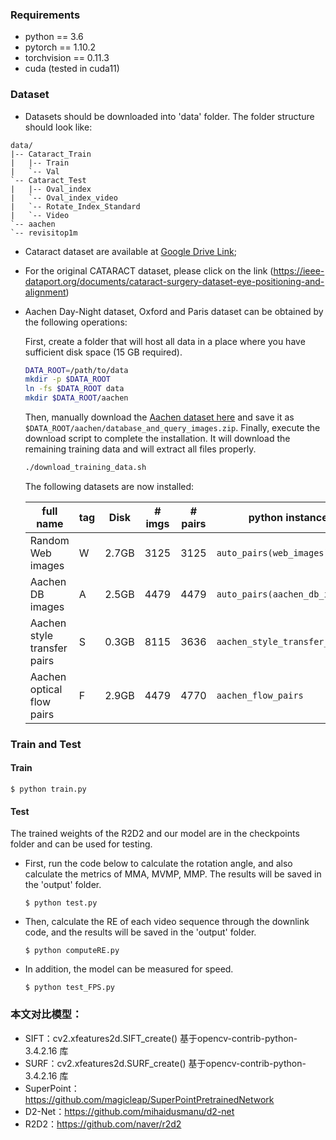 ### Requirements
- python == 3.6
- pytorch == 1.10.2
- torchvision == 0.11.3
- cuda (tested in cuda11)


### Dataset
- Datasets should be downloaded into 'data' folder.  The folder structure should look like:
```
data/ 
|-- Cataract_Train
|   |-- Train
|   `-- Val
`-- Cataract_Test
|   |-- Oval_index
|   `-- Oval_index_video
|   `-- Rotate_Index_Standard
|   `-- Video
`-- aachen
`-- revisitop1m
```

- Cataract dataset are available at [Google Drive Link](https://drive.google.com/file/d/1zYisVa3rDt2AhpcP8KE5coih-CZ7L2qu/view?usp=share_link);
- For the original CATARACT dataset, please click on the link (https://ieee-dataport.org/documents/cataract-surgery-dataset-eye-positioning-and-alignment)
- Aachen Day-Night dataset, Oxford and Paris dataset can be obtained by the following operations:
  
  First, create a folder that will host all data in a place where you have sufficient disk space (15 GB required).
  ```bash
  DATA_ROOT=/path/to/data
  mkdir -p $DATA_ROOT
  ln -fs $DATA_ROOT data 
  mkdir $DATA_ROOT/aachen
  ```
  Then, manually download the [Aachen dataset here](https://drive.google.com/drive/folders/1fvb5gwqHCV4cr4QPVIEMTWkIhCpwei7n) and save it as `$DATA_ROOT/aachen/database_and_query_images.zip`.
  Finally, execute the download script to complete the installation. It will download the remaining training data and will extract all files properly.
  ```bash 
  ./download_training_data.sh
  ```
  The following datasets are now installed:

  | full name                       |tag|Disk |# imgs|# pairs| python instance                |
  |---------------------------------|---|-----|------|-------|--------------------------------|
  | Random Web images               | W |2.7GB| 3125 |  3125 | `auto_pairs(web_images)`       |
  | Aachen DB images                | A |2.5GB| 4479 |  4479 | `auto_pairs(aachen_db_images)` |
  | Aachen style transfer pairs     | S |0.3GB| 8115 |  3636 | `aachen_style_transfer_pairs`  |
  | Aachen optical flow pairs       | F |2.9GB| 4479 |  4770 | `aachen_flow_pairs`            |


### Train and Test
#### Train 
  ``` $ python train.py ```
#### Test
The trained weights of the R2D2 and our model are in the checkpoints folder and can be used for testing. 

- First, run the code below to calculate the rotation angle, and also calculate the metrics of MMA, MVMP, MMP. The results will be saved in the 'output' folder.

  ``` $ python test.py ```
- Then, calculate the RE of each video sequence through the downlink code, and the results will be saved in the 'output' folder.

  ``` $ python computeRE.py ```
- In addition, the model can be measured for speed.

  ``` $ python test_FPS.py ```

### 本文对比模型：
- SIFT：cv2.xfeatures2d.SIFT_create()   基于opencv-contrib-python-3.4.2.16 库
- SURF：cv2.xfeatures2d.SURF_create()   基于opencv-contrib-python-3.4.2.16 库
- SuperPoint：https://github.com/magicleap/SuperPointPretrainedNetwork
- D2-Net：https://github.com/mihaidusmanu/d2-net
- R2D2：https://github.com/naver/r2d2

